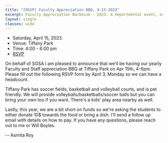 ```yaml
---
title: "[RSVP] Faculty Appreciation BBQ, 4-15-2023"
excerpt: Faculty Appreciation Barbecue - 2023. A departmental event, organized by SGSA, to show appreciation for the faculties and the stuffs.
layout: single
classes: wide
---
```


- Saturday, April 15, 2023.
- Venue: Tiffany Park
- Time: 4:00 - 6:00 pm
- [RSVP](https://forms.gle/fsPm641zSr5hmgvYA)

On behalf of SGSA I am pleased to announce that we'll be having our yearly Faculty and Staff appreciation BBQ at Tiffany Park on Apr 15th, 4-6pm. Please fill out the following RSVP form by April 3, Monday so we can have a headcount.

Tiffany Park has soccer fields, basketball and volleyball courts, and is pet friendly. We will provide volleyballs/basketballs/soccer balls but you can bring your own too if you want. There's a kids' play area nearby as well.

Lastly, this year, we are a bit short on funds so we're asking the students to either donate 10$ towards the food or bring a dish. I'll send a follow up email with details on how to pay. If you have any questions, please reach out to me or Will Boyles.

-- Asmita Roy
